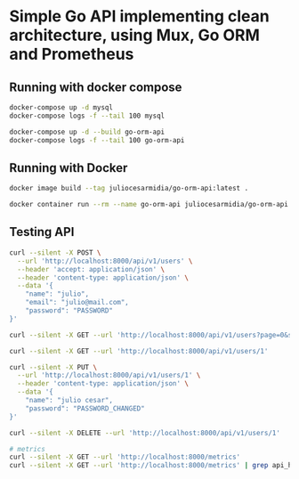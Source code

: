# Simple Go API implementing clean architecture, using Mux, Go ORM and Prometheus


## Running with docker compose

```bash
docker-compose up -d mysql
docker-compose logs -f --tail 100 mysql

docker-compose up -d --build go-orm-api
docker-compose logs -f --tail 100 go-orm-api
```

## Running with Docker

```bash
docker image build --tag juliocesarmidia/go-orm-api:latest .

docker container run --rm --name go-orm-api juliocesarmidia/go-orm-api:latest
```

## Testing API

```bash
curl --silent -X POST \
  --url 'http://localhost:8000/api/v1/users' \
  --header 'accept: application/json' \
  --header 'content-type: application/json' \
  --data '{
	"name": "julio",
	"email": "julio@mail.com",
	"password": "PASSWORD"
}'

curl --silent -X GET --url 'http://localhost:8000/api/v1/users?page=0&size=10'

curl --silent -X GET --url 'http://localhost:8000/api/v1/users/1'

curl --silent -X PUT \
  --url 'http://localhost:8000/api/v1/users/1' \
  --header 'content-type: application/json' \
  --data '{
	"name": "julio cesar",
	"password": "PASSWORD_CHANGED"
}'

curl --silent -X DELETE --url 'http://localhost:8000/api/v1/users/1'

# metrics
curl --silent -X GET --url 'http://localhost:8000/metrics'
curl --silent -X GET --url 'http://localhost:8000/metrics' | grep api_http_request
```
